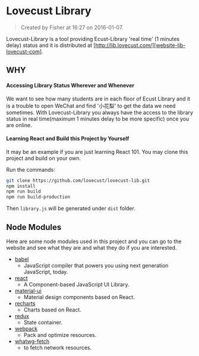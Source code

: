 # Lovecust Library

> Created by Fisher at 16:27 on 2016-01-07.

Lovecust-Library is a tool providing Ecust-Library 'real time' (1 minutes delay) status and it is distributed at [http://lib.lovecust.com/][website-lib-lovecust-com].

<!-- <iframe width='100%' src="http://lib.lovecust.com/"></iframe> -->

## WHY

#### Accessing Library Status Wherever and Whenever

We want to see how many students are in each floor of Ecust Library and it is a trouble to open WeChat and find '小花梨' to get the data we need sometimes. With Lovecust-Library you always have the access to the library status in real time(maximum 1 minutes delay to be more specific) once you are online.

[//]: # (#### More than Current Status)

[//]: # (You can analyze the data of Ecust Library.)

[//]: # (#### Analyzing Library Status Statistics)

#### Learning React and Build this Project by Yourself

It may be an example if you are just learning React 101. You may clone this project and build on your own.

Run the commands:

```bash
git clone https://github.com/lovecust/lovecust-lib.git
npm install
npm run build
npm run build-production
```

Then `library.js` will be generated under `dist` folder.

## Node Modules

Here are some node modules used in this project and you can go to the website and see what they are and what they do if you are interested.

- [babel][Website-babeljs-io]
	- JavaScript compiler that powers you using next generation JavaScript, today.
- [react][website-facebook-github-io-react]
	- A Component-based JavaScript UI Library.
- [material-ui][website-material-ui-com]
	- Material design components based on React.
- [recharts][website-recharts-org]
	- Charts based on React.
- [redux][website-redux-js-org]
	- State container.
- [webpack][website-webpack-js-org]
	- Pack and optimize resources.
- [whatwg-fetch][github-fetch]
	- to fetch network resources.


[github-fetch]: https://github.com/github/fetch "github: fetch"
[github-preact]: https://github.com/developit/preact/ "github: preact"
[website-lib-lovecust-com]: http://lib.lovecust.com/ "Ecust Library Status"
[website-material-ui-com]: http://material-ui.com/ "Website: Material UI"
[website-recharts-org]: http://recharts.org/ "Website: Recharts"
[website-redux-js-org]: http://redux.js.org/ "Website: Redux"
[website-webpack-js-org]: https://webpack.js.org/
[website-facebook-github-io-react]: https://facebook.github.io/react/ "Website: React"
[Website-babeljs-io]: http://babeljs.io/ "Website: Babel.js"

